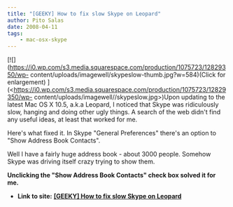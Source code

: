 ```yaml
---
title: "[GEEKY] How to fix slow Skype on Leopard"
author: Pito Salas
date: 2008-04-11
tags:
    - mac-osx-skype
---
```


[![](https://i0.wp.com/s3.media.squarespace.com/production/1075723/12829350/wp-
content/uploads/imagewell/skypeslow-thumb.jpg?w=584)(Click for enlargement)
](<https://i0.wp.com/s3.media.squarespace.com/production/1075723/12829350/wp-
content/uploads/imagewell//skypeslow.jpg>)Upon updating to the latest Mac OS X
10.5, a.k.a Leopard, I noticed that Skype was ridiculously slow, hanging and
doing other ugly things. A search of the web didn't find any useful ideas, at
least that worked for me.

Here's what fixed it. In Skype "General Preferences" there's an option to
"Show Address Book Contacts".

Well I have a fairly huge address book - about 3000 people. Somehow Skype was
driving itself crazy trying to show them.

**Unclicking the "Show Address Book Contacts" check box solved it for me.**


* **Link to site:** **[[GEEKY] How to fix slow Skype on Leopard](None)**
